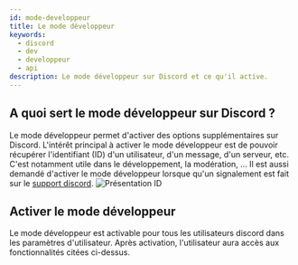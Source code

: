 ```yaml
---
id: mode-developpeur
title: Le mode développeur
keywords:
  - discord
  - dev
  - developpeur
  - api
description: Le mode développeur sur Discord et ce qu'il active.
---
```

## A quoi sert le mode développeur sur Discord ?
Le mode développeur permet d'activer des options supplémentaires sur Discord. L'intérêt principal à activer le mode développeur est de pouvoir récupérer l'identifiant (ID) d'un utilisateur, d'un message, d'un serveur, etc. C'est notamment utile dans le développement, la modération, ... Il est aussi demandé d'activer le mode développeur lorsque qu'un signalement est fait sur le [support discord](https://support.discord.com/hc/fr/requests/new).
![Présentation ID](https://i.discord.fr/Ajx1.png)

## Activer le mode développeur
Le mode développeur est activable pour tous les utilisateurs discord dans les paramètres d'utilisateur. Après activation, l'utilisateur aura accès aux fonctionnalités citées ci-dessus.
